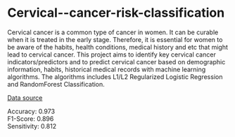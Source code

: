 # Cervical--cancer-risk-classification

Cervical cancer is a common type of cancer in women. It can be curable when it is treated in the early stage. Therefore, it is essential for women to be aware of the habits, health conditions, medical history and etc that might lead to cervical cancer.
This project aims to identify key cervical cancer indicators/predictors and to predict cervical cancer based on demographic information, habits, historical medical records with machine learning algorithms. 
The algorithms includes L1/L2 Regularized Logistic Regression and RandomForest Classification. 

[Data source](https://archive.ics.uci.edu/ml/datasets/Cervical+cancer+%28Risk+Factors%29)

Accuracy: 0.973    
F1-Score: 0.896   
Sensitivity: 0.812
